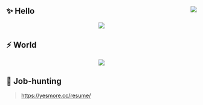 ## ✨ Hello  <img align='right' src="https://visitor-badge.glitch.me/badge?page_id=yesmore.yesmore" />

<p align='center'>
  <img style="max-width: 100%;" align='middle' src="https://github-readme-stats.vercel.app/api?username=yesmore&show_icons=true&theme=radical" />
</p>  

## ⚡ World

<p align='center'>
  <img style="max-width: 100%;" align='middle' src="https://github-readme-stats.vercel.app/api/top-langs/?username=yesmore&layout=compact" />
</p> 

## 📖 Job-hunting

> <a href='https://yesmore.cc/resume/' target='_blank'>https://yesmore.cc/resume/</a>
